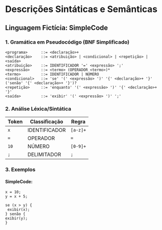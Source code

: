 # Descrições Sintáticas e Semânticas 

## Linguagem Fictícia: SimpleCode

### 1. Gramática em Pseudocódigo (BNF Simplificado)

    <programa>      ::= <declaração>+
    <declaração>    ::= <atribuição> | <condicional> | <repetição> | <saída>
    <atribuição>    ::= IDENTIFICADOR '=' <expressão> ';'
    <expressão>     ::= <termo> (OPERADOR <termo>)*
    <termo>         ::= IDENTIFICADOR | NÚMERO
    <condicional>   ::= 'se' '(' <expressão> ')' '{' <declaração>+ '}' ('senão' '{' <declaração>+ '}')?
    <repetição>     ::= 'enquanto' '(' <expressão> ')' '{' <declaração>+ '}'
    <saída>         ::= 'exibir' '(' <expressão> ')' ';'

### 2. Análise Léxica/Sintática

| Token         | Classificação     | Regra        |
|---------------|-------------------|--------------|
| `x`           | IDENTIFICADOR     | `[a-z]+`     |
| `=`           | OPERADOR          | `=`          |
| `10`          | NÚMERO            | `[0-9]+`     |
| `;`           | DELIMITADOR       | `;`          |

### 3. Exemplos

#### SimpleCode:

    x = 10;
    y = x + 5;

    se (x > y) {
     exibir(x);
    } senão {
    exibir(y);
    } 
